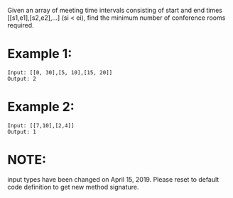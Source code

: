 Given an array of meeting time intervals consisting of start and end times [[s1,e1],[s2,e2],...] (si < ei), find the minimum number of conference rooms required.

# Example 1:
```
Input: [[0, 30],[5, 10],[15, 20]]
Output: 2
```
# Example 2:
```
Input: [[7,10],[2,4]]
Output: 1
```
# NOTE: 
input types have been changed on April 15, 2019. Please reset to default code definition to get new method signature.
